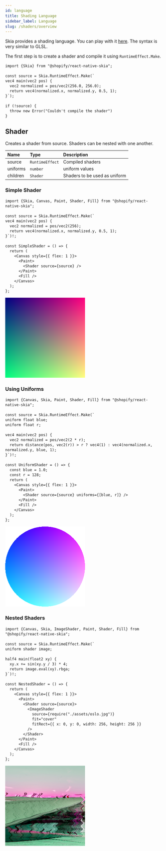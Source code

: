 ```yaml
---
id: language
title: Shading Language
sidebar_label: Language
slug: /shaders/overview
---
```


Skia provides a shading language.
You can play with it [here](https://shaders.skia.org/).
The syntax is very similar to GLSL.

The first step is to create a shader and compile it using `RuntimeEffect.Make`.

```tsx twoslash
import {Skia} from "@shopify/react-native-skia";

const source = Skia.RuntimeEffect.Make(`
vec4 main(vec2 pos) {
  vec2 normalized = pos/vec2(256.0, 256.0);
  return vec4(normalized.x, normalized.y, 0.5, 1);
}`);

if (!source) {
  throw new Error("Couldn't compile the shader")
}
```

## Shader

Creates a shader from source.
Shaders can be nested with one another.

| Name     | Type            |  Description                  |
|:---------|:----------------|:------------------------------|
| source   | `RuntimeEffect` | Compiled shaders              |
| uniforms | `number`        | uniform values                |
| children | `Shader`        | Shaders to be used as uniform |

### Simple Shader

```tsx twoslash
import {Skia, Canvas, Paint, Shader, Fill} from "@shopify/react-native-skia";

const source = Skia.RuntimeEffect.Make(`
vec4 main(vec2 pos) {
  vec2 normalized = pos/vec2(256);
  return vec4(normalized.x, normalized.y, 0.5, 1);
}`)!;

const SimpleShader = () => {
  return (
    <Canvas style={{ flex: 1 }}>
      <Paint>
        <Shader source={source} />
      </Paint>
      <Fill />
    </Canvas>
  );
};
```

![Simple Shader](assets/simple.png)

### Using Uniforms

```tsx twoslash
import {Canvas, Skia, Paint, Shader, Fill} from "@shopify/react-native-skia";

const source = Skia.RuntimeEffect.Make(`
uniform float blue;
uniform float r;

vec4 main(vec2 pos) {
  vec2 normalized = pos/vec2(2 * r);
  return distance(pos, vec2(r)) > r ? vec4(1) : vec4(normalized.x, normalized.y, blue, 1);
}`)!;

const UniformShader = () => {
  const blue = 1.0;
  const r = 128;
  return (
    <Canvas style={{ flex: 1 }}>
      <Paint>
        <Shader source={source} uniforms={[blue, r]} />
      </Paint>
      <Fill />
    </Canvas>
  );
};
```

![Simple Shader](assets/simple-uniform.png)

### Nested Shaders

```tsx twoslash
import {Canvas, Skia, ImageShader, Paint, Shader, Fill} from "@shopify/react-native-skia";

const source = Skia.RuntimeEffect.Make(`
uniform shader image;

half4 main(float2 xy) {   
  xy.x += sin(xy.y / 3) * 4;
  return image.eval(xy).rbga;
}`)!;

const NestedShader = () => {
  return (
    <Canvas style={{ flex: 1 }}>
      <Paint>
        <Shader source={source}>
          <ImageShader
            source={require("./assets/oslo.jpg")}
            fit="cover"
            fitRect={{ x: 0, y: 0, width: 256, height: 256 }}
          />
        </Shader>
      </Paint>
      <Fill />
    </Canvas>
  );
};
```

![Simple Shader](assets/nested.png)